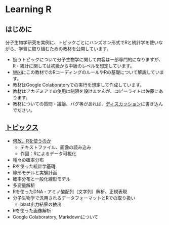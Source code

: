 # Learning R
## はじめに
分子生物学研究を実例に、トピックごとにハンズオン形式でRと統計学を使いながら、学習に取り組むための教材を公開しています。
- 扱うトピックについて分子生物学に関して内容は一部専門的になりますが、R・統計に関しては初級から中級のレベルを想定しています。
- [Wiki](https://github.com/satoxlab/learning-R/wiki)にこの教材でのRコーディングのルールやRの基礎について解説しています。
- 教材はGoogle Colaboratoryでの実行を想定して作成しています。
- 教材はアカデミアでの使用は制限を設けませんが、コピーライトは佐藤にあります。
- 教材についての質問・議論、バグ等があれば、[ディスカッション](https://github.com/satoxlab/learning-R/discussions)に書き込んでださい。

## [トピックス](https://github.com/satoxlab/learning-R/wiki)
- [何故、Rを使うのか](https://github.com/satoxlab/learning-R/wiki/_%E4%BD%95%E6%95%85%E3%80%81R%E3%82%92%E4%BD%BF%E3%81%86%E3%81%AE%E3%81%8B)
  - テキストファイル、画像の読み込み
  - 作図：Rによるデータ可視化
- 種々の確率分布
- Rを使った統計学基礎
- 線形モデルと実験計画
- 確率分布と一般化線形モデル
- 多変量解析
- Rを使ったDNA・アミノ酸配列（文字列）解析、正規表現
- 分子生物学で汎用されるデータフォーマットとRでの取り扱い
  - blast出力結果の抽出
- Rを使った画像解析
- Google Colaboratory, Markdownについて
